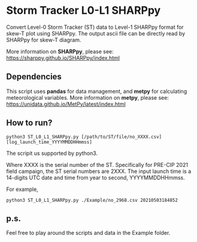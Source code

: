 # Storm Tracker L0-L1 SHARPpy

Convert Level-0 Storm Tracker (ST) data to Level-1 SHARPpy format for skew-T plot using SHARPpy.
The output ascii file can be directly read by SHARPpy for skew-T diagram.

More information on **SHARPpy**, please see: https://sharppy.github.io/SHARPpy/index.html

## Dependencies

This script uses **pandas** for data management, and **metpy** for calculating meteorological variables.
More information on **metpy**, please see: https://unidata.github.io/MetPy/latest/index.html

## How to run?

```
python3 ST_L0_L1_SHARPpy.py [/path/to/ST/file/no_XXXX.csv] [log_launch_time_YYYYMMDDHHmmss]
```

The scripit us supported by python3.

Where XXXX is the serial number of the ST.
Specifically for PRE-CIP 2021 field campaign, the ST serial numbers are 2XXX.
The input launch time is a 14-digits UTC date and time from year to second, YYYYMMDDHHmmss.

For example,

```
python3 ST_L0_L1_SHARPpy.py ./Example/no_2968.csv 20210503184852
```

## p.s.

Feel free to play around the scripts and data in the Example folder.

